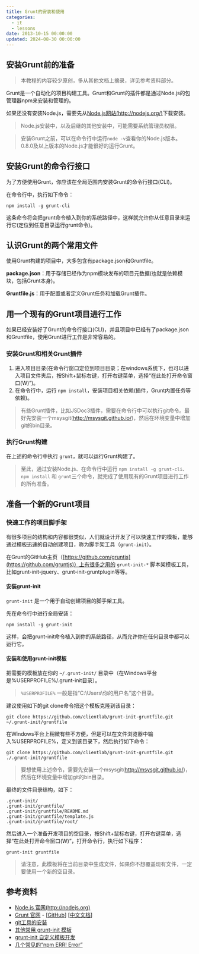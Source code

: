 ```yaml
---
title: Grunt的安装和使用
categories:
  - it
  - lessons
date: 2013-10-15 00:00:00
updated: 2024-08-30 00:00:00
---
```


## 安装Grunt前的准备 ##

> 本教程的内容较少原创，多从其他文档上摘录，详见参考资料部分。

Grunt是一个自动化的项目构建工具。Grunt和Grunt的插件都是通过Node.js的包管理器npm来安装和管理的。

如果还没有安装Node.js，需要先从[Node.js网站(http://nodejs.org/)](http://nodejs.org/)下载安装。

> Node.js安装中，以及后继的其他安装中，可能需要系统管理员权限。

> 安装Grunt之前，可以在命令行中运行`node -v`查看你的Node.js版本。0.8.0及以上版本的Node.js才能很好的运行Grunt。


## 安装Grunt的命令行接口 ##

为了方便使用Grunt，你应该在全局范围内安装Grunt的命令行接口(CLI)。

在命令行中，执行如下命令：

	npm install -g grunt-cli

这条命令将会把grunt命令植入到你的系统路径中，这样就允许你从任意目录来运行它(定位到任意目录运行grunt命令)。

## 认识Grunt的两个常用文件 ##

使用Grunt构建的项目中，大多包含有package.json和Gruntfile。

**package.json**：用于存储已经作为npm模块发布的项目元数据(也就是依赖模块，包括Grunt本身)。

**Gruntfile.js**：用于配置或者定义Grunt任务和加载Grunt插件。

## 用一个现有的Grunt项目进行工作 ##

如果已经安装好了Grunt的命令行接口(CLI)，并且项目中已经有了package.json和Gruntfile，使用Grunt进行工作是非常容易的。

### 安装Grunt和相关Grunt插件 ###

1. 进入项目目录(在命令行窗口定位到项目目录；在windows系统下，也可以进入项目文件夹后，按Shift+鼠标右键，打开右键菜单，选择“在此处打开命令窗口(W)”)。
2. 在命令行中，运行 `npm install`，安装项目相关依赖(插件，Grunt内置任务等依赖)。

> 有些Grunt插件，比如JSDoc3插件，需要在命令行中可以执行git命令。最好先安装一个msysgit(http://msysgit.github.io/)，然后在环境变量中增加git的bin目录。

### 执行Grunt构建 ###

在上述的命令行中执行 `grunt`，就可以运行Grunt构建了。

> 至此，通过安装Node.js、在命令行中运行 `npm install -g grunt-cli`、`npm install` 和 `grunt`三个命令，就完成了使用现有的Grunt项目进行工作的所有准备。

## 准备一个新的Grunt项目 ##

### 快速工作的项目脚手架 ###

有很多项目的结构和内容都很类似，人们就设计开发了可以快速工作的模板，能够通过模板迅速的自动创建项目，称为脚手架工具（`grunt-init`）。

在Grunt的GitHub主页（[https://github.com/gruntjs](https://github.com/gruntjs)）上有很多之用的 `grunt-init-*` 脚本架模板工具，比如grunt-init-jquery、grunt-init-gruntplugin等等。

#### 安装grunt-init ####

`grunt-init` 是一个用于自动创建项目的脚手架工具。

先在命令行中进行全局安装：

	npm install -g grunt-init

这样，会把grunt-init命令植入到你的系统路径，从而允许你在任何目录中都可以运行它。

#### 安装和使用grunt-init模板 ####

把需要的模板放在你的 `~/.grunt-init/` 目录中（在Windows平台是%USERPROFILE%/.grunt-init目录）。

> `%USERPROFILE%` 一般是指“C:\Users\你的用户名”这个目录。

建议使用如下的git clone命令把这个模板克隆到该目录：

	git clone https://github.com/clientlab/grunt-init-gruntfile.git ~/.grunt-init/gruntfile

在Windows平台上稍微有些不方便，但是可以在文件浏览器中输入%USERPROFILE%，定义到该目录下，然后执行如下命令：

	git clone https://github.com/clientlab/grunt-init-gruntfile.git ./.grunt-init/gruntfile

> 要想使用上述命令，需要先安装一个msysgit(http://msysgit.github.io/)，然后在环境变量中增加git的bin目录。

最终的文件目录结构，如下：

	.grunt-init/
	.grunt-init/gruntfile/
	.grunt-init/gruntfile/README.md
	.grunt-init/gruntfile/template.js
	.grunt-init/gruntfile/root/

然后进入一个准备开发项目的空目录，按Shift+鼠标右键，打开右键菜单，选择“在此处打开命令窗口(W)”，打开命令行，执行如下程序：

	grunt-init gruntfile

> 请注意，此模板将在当前目录中生成文件，如果你不想覆盖现有文件，一定要使用一个新的空目录。

## 参考资料 ##
- [Node.js 官网(http://nodejs.org)](http://nodejs.org)
- [Grunt 官网](http://www.gruntjs.com) - [[GitHub](https://github.com/gruntjs/)] [[中文文档](http://www.gruntjs.org/)]
- [git工具的安装](http://windows.github.com/)
- [其他常用 grunt-init 模板](https://github.com/gruntjs/)
- [grunt-init 自定义模板开发](http://www.gruntjs.org/article/project_scaffolding.html)
- [几个常见的“npm ERR! Error”](http://www.baidufe.com/item/f6234bd5af7958b2ba03.html)